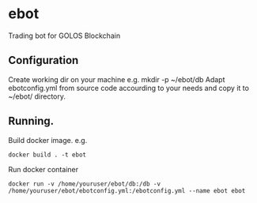 # ebot

Trading bot for GOLOS Blockchain

## Configuration 

Create working dir on your machine e.g. mkdir -p ~/ebot/db 
Adapt ebotconfig.yml from source code accourding to your needs and copy it to ~/ebot/ directory. 

## Running.

Build docker image. e.g.

```docker build . -t ebot```

Run docker container 

```docker run -v /home/youruser/ebot/db:/db -v /home/youruser/ebot/ebotconfig.yml:/ebotconfig.yml --name ebot ebot```


